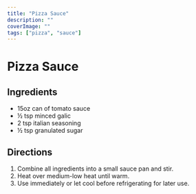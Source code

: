 ```yaml
---
title: "Pizza Sauce"
description: ""
coverImage: ""
tags: ["pizza", "sauce"]
---
```


# Pizza Sauce

## Ingredients

- 15oz can of tomato sauce
- &half; tsp minced galic
- 2 tsp italian seasoning
- &half; tsp granulated sugar

## Directions

1. Combine all ingredients into a small sauce pan and stir.
2. Heat over medium-low heat until warm.
3. Use immediately or let cool before refrigerating for later use.
